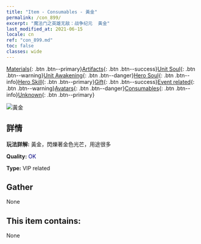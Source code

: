 ```yaml
---
title: "Item - Consumables - 黃金"
permalink: /con_899/
excerpt: "魔法门之英雄无敌：战争纪元  黃金"
last_modified_at: 2021-06-15
locale: cn
ref: "con_899.md"
toc: false
classes: wide
---
```

 [Materials](/ItemsCN/){: .btn .btn--primary}[Artifacts](/ItemsCN/Artifacts/){: .btn .btn--success}[Unit Soul](/ItemsCN/UnitSoul/){: .btn .btn--warning}[Unit Awakening](/ItemsCN/UnitAwakening/){: .btn .btn--danger}[Hero Soul](/ItemsCN/HeroSoul/){: .btn .btn--info}[Hero Skill](/ItemsCN/HeroSkill/){: .btn .btn--primary}[Gift](/ItemsCN/Gift/){: .btn .btn--success}[Event related](/ItemsCN/Events/){: .btn .btn--warning}[Avatars](/ItemsCN/Avatars/){: .btn .btn--danger}[Consumables](/ItemsCN/Consumables/){: .btn .btn--info}[Unknown](/ItemsCN/Unknown/){: .btn .btn--primary}

 ![黃金](/images/t/i_103.png)

## 詳情
 **玩法詳解:** 黃金，閃爍著金色光芒，用途很多

 **Quality:** <span style="color: #000080">OK</span>

 **Type:** VIP related

## Gather

  None

## This item contains:

  None

